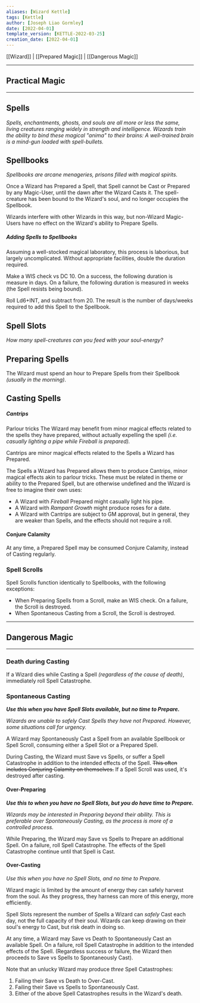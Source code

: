 ```yaml
---
aliases: [Wizard Kettle]
tags: [Kettle]
author: [Joseph Liao Gormley]
date: [2022-04-01]
template_version: [KETTLE-2022-03-25]
creation_date: [2022-04-01]
---
```

[[Wizard]] | [[Prepared Magic]] | [[Dangerous Magic]]
___
## Practical Magic
___
## Spells
*Spells, enchantments, ghosts, and souls are all more or less the same, living creatures ranging widely in strength and intelligence. Wizards train the ability to bind these magical "anima" to their brains: A well-trained brain is a mind-gun loaded with spell-bullets.*

## Spellbooks 
*Spellbooks are arcane menageries, prisons filled with magical spirits.*

<!-- ##### Interactions with other Magic-Users -->
Once a Wizard has Prepared a Spell, that Spell cannot be Cast or Prepared by any Magic-User, until the dawn after the Wizard Casts it. The spell-creature has been bound to the Wizard's soul, and no longer occupies the Spellbook.

Wizards interfere with other Wizards in  this way, but non-Wizard Magic-Users have no effect on the Wizard's ability to Prepare Spells.

<!--~~will be unable to Cast or Prepare that Spell.~~ 

~~canOther Magic-Users will be unable to Cast or Prepare Spells that a Wizard has  has Prepared, or has Cast today.~~

~~However, non-Wizard Casters do not impose this limitation on Wizards.~~ -->

##### Adding Spells to Spellbooks
Assuming a well-stocked magical laboratory, this process is laborious, but largely uncomplicated. Without appropriate facilities, double the duration required.

Make a WIS check vs DC 10. On a success, the following duration is measure in days. On a failure, the following duration is measured in weeks (the Spell resists being bound).

Roll Ld6+INT, and subtract from 20. The result is the number of days/weeks required to add this Spell to the Spellbook. 

## Spell Slots 
*How many spell-creatures can you feed with your soul-energy?*

## Preparing Spells
The Wizard must spend an hour to Prepare Spells from their Spellbook *(usually in the morning)*.





## Casting Spells

##### Cantrips
Parlour tricks 
The Wizard may benefit from minor magical effects related to the spells they have prepared, without actually expelling the spell *(i.e. casually lighting a pipe while Fireball is prepared).*

Cantrips are minor magical effects related to the Spells a Wizard has Prepared. 

The Spells a Wizard has Prepared allows them to produce Cantrips, minor magical effects akin to parlour tricks. These must be related in theme or ability to the Prepared Spell, but are otherwise undefined and the Wizard is free to imagine their own uses:
- A Wizard with *Fireball* Prepared might casually light his pipe. 
- A Wizard with *Rampant Growth* might produce roses for a date.
- A Wizard with 
Cantrips are subject to GM approval, but in general, they are weaker than Spells, and the effects should not require a roll.

#### Conjure Calamity
At any time, a Prepared Spell may be consumed Conjure Calamity, instead of Casting regularly.

### Spell Scrolls
<!--~~Spell Scrolls are akin to individual entries in the Wizard's Spellbook, but are less durable.~~-->Spell Scrolls function identically to Spellbooks, with the following exceptions:
- When Preparing Spells from a Scroll, make an WIS check. On a failure, the Scroll is destroyed.
- When Spontaneous Casting from a Scroll, the Scroll is destroyed.



<!--~~A Prepared Spell may be consumed to cast a Spell from a Spell Scroll. This process takes 10 minutes to Cast safely, and the Spell Scroll becomes available again at the next sunrise (similar to Spellbook Refreshing).~~

~~Alternatively, the Spell Scroll can be cast as an action during combat. A Prepared Spell is consumed in the casting, and the Wizard must Save vs Spells. On a failure, they roll for Spell Catastrophe, and the Scroll is destroyed.~~
-->

---
## Dangerous Magic
___
### Death during Casting
If a Wizard dies while Casting a Spell *(regardless of the cause of death)*, immediately roll Spell Catastrophe.

### Spontaneous Casting
***Use this when you have Spell Slots available, but no time to Prepare.***

*Wizards are unable to safely Cast Spells they have not Prepared. However, some situations call for urgency.* 

A Wizard may Spontaneously Cast a Spell from an available Spellbook or Spell Scroll, consuming either a Spell Slot or a Prepared Spell.

During Casting, the Wizard must Save vs Spells, or suffer a Spell Catastrophe in addition to the intended effects of the Spell. ~~This often includes Conjuring Calamity on themselves.~~ If a Spell Scroll was used, it's destroyed after casting.

#### Over-Preparing
***Use this to when you have no Spell Slots, but you do have time to Prepare.***

*Wizards may be interested in Preparing beyond their ability. This is preferable over Spontaneously Casting, as the process is more of a controlled process.*

While Preparing, the Wizard may Save vs Spells to Prepare an additional Spell. On a failure, roll Spell Catastrophe. The effects of the Spell Catastrophe continue until that Spell is Cast.

#### Over-Casting
*Use this when you have no Spell Slots, and no time to Prepare.*

Wizard magic is limited by the amount of energy they can safely harvest from the soul. As they progress, they harness can more of this energy, more efficiently.

Spell Slots represent the number of Spells a Wizard can *safely* Cast each day, not the full capacity of their soul. Wizards can keep drawing on their soul's energy to Cast, but risk death in doing so.

At any time, a Wizard may Save vs Death to Spontaneously Cast an available Spell. On a failure, roll Spell Catastrophe in addition to the intended effects of the Spell. (Regardless success or failure, the Wizard then proceeds to Save vs Spells to Spontaneously Cast).

Note that an unlucky Wizard may produce *three* Spell Catastrophes:
1. Failing their Save vs Death to Over-Cast.
2. Failing their Save vs Spells to Spontaneously Cast.
3. Either of the above Spell Catastrophes results in the Wizard's death.